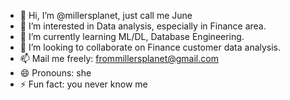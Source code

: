 - 👋 Hi, I’m @millersplanet, just call me June
- 👀 I’m interested in Data analysis, especially in Finance area.
- 🌱 I’m currently learning ML/DL, Database Engineering.
- 💞️ I’m looking to collaborate on Finance customer data analysis.
- 📫 Mail me freely: frommillersplanet@gmail.com
- 😄 Pronouns: she
- ⚡ Fun fact: you never know me

<!---
millersplanet/millersplanet is a ✨ special ✨ repository because its `README.md` (this file) appears on your GitHub profile.
You can click the Preview link to take a look at your changes.
--->
